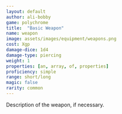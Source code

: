 ```yaml
---
layout: default
author: ali-bobby
game: polychrome
title:  "Basic Weapon"
name: weapon
image: assets/images/equipment/weapons.png
cost: Xgp
damage-dice: 1d4
damage-type: piercing
weight: 1
properties: [an, array, of, properties]
proficiency: simple
range: short/long
magic: false
rarity: common
---
```


Description of the weapon, if necessary.
